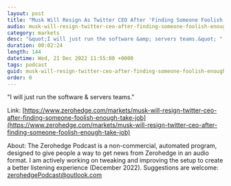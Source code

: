 ```yaml
---
layout: post
title: "Musk Will Resign As Twitter CEO After 'Finding Someone Foolish Enough To Take Job'"
audio: musk-will-resign-twitter-ceo-after-finding-someone-foolish-enough-take-job-0
category: markets
desc: "&quot;I will just run the software &amp; servers teams.&quot; "
duration: 00:02:24
length: 144
datetime: Wed, 21 Dec 2022 11:55:00 +0000
tags: podcast
guid: musk-will-resign-twitter-ceo-after-finding-someone-foolish-enough-take-job-0
order: 0
---
```

&quot;I will just run the software &amp; servers teams.&quot; 

Link: [https://www.zerohedge.com/markets/musk-will-resign-twitter-ceo-after-finding-someone-foolish-enough-take-job](https://www.zerohedge.com/markets/musk-will-resign-twitter-ceo-after-finding-someone-foolish-enough-take-job)

About: The Zerohedge Podcast is a non-commercial, automated program, designed to give people a way to get news from Zerohedge in an audio format.  I am actively working on tweaking and improving the setup to create a better listening experience (December 2022).  Suggestions are welcome: [zerohedgePodcast@outlook.com](mailto:zerohedgePodcast@outlook.com)